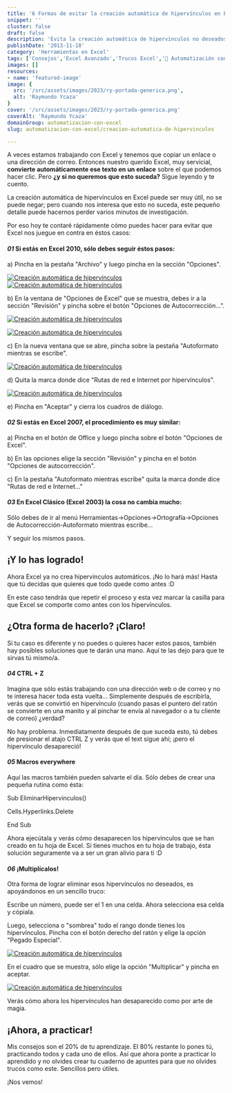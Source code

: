 ```yaml
---
title: '6 Formas de evitar la creación automática de hipervínculos en Excel'
snippet: ''
cluster: false
draft: false 
description: 'Evita la creación automática de hipervínculos no deseados en Excel y ahorra tiempo con estos consejos útiles.'
publishDate: '2013-11-18'
category: 'Herramientas en Excel'
tags: ['Consejos','Excel Avanzado','Trucos Excel','🤖 Automatización con Excel']
images: []
resources: 
- name: 'featured-image'
image: {
  src: '/src/assets/images/2023/ry-portada-generica.png',
  alt: 'Raymundo Ycaza'
}
cover: '/src/assets/images/2023/ry-portada-generica.png'
coverAlt: 'Raymundo Ycaza'
domainGroup: automatizacion-con-excel
slug: automatizacion-con-excel/creacion-automatica-de-hipervinculos

---
```


A veces estamos trabajando con Excel y tenemos que copiar un enlace o una dirección de correo. Entonces nuestro querido Excel, muy servicial, **convierte automáticamente ese texto en un enlace** sobre el que podemos hacer clic. Pero **¿y si no queremos que esto suceda?** Sigue leyendo y te cuento.

La creación automática de hipervínculos en Excel puede ser muy útil, no se puede negar; pero cuando nos interesa que esto no suceda, este pequeño detalle puede hacernos perder varios minutos de investigación.

Por eso hoy te contaré rápidamente cómo puedes hacer para evitar que Excel nos juegue en contra en éstos casos:

#### _01_ Si estás en Excel 2010, sólo debes seguir éstos pasos:

a) Pincha en la pestaña "Archivo" y luego pincha en la sección "Opciones".

[![Creación automática de hipervínculos](/src/assets/images/2023/20131114-creacion-automatica-de-hipervinculos-000156-291x200.png)](http://raymundoycaza.com/wp-content/uploads/20131114-creacion-automatica-de-hipervinculos-000156.png)[![Creación automática de hipervínculos](/src/assets/images/2023/20131114-creacion-automatica-de-hipervinculos-000157.png)](http://raymundoycaza.com/wp-content/uploads/20131114-creacion-automatica-de-hipervinculos-000157.png)

b) En la ventana de "Opciones de Excel" que se muestra, debes ir a la sección "Revisión" y pincha sobre el botón "Opciones de Autocorrección...".

[![Creación automática de hipervínculos](/src/assets/images/2023/20131114-creacion-automatica-de-hipervinculos-000158-467x200.png)](http://raymundoycaza.com/wp-content/uploads/20131114-creacion-automatica-de-hipervinculos-000158.png)

[![Creación automática de hipervínculos](/src/assets/images/2023/20131114-creacion-automatica-de-hipervinculos-000159-700x131.png)](http://raymundoycaza.com/wp-content/uploads/20131114-creacion-automatica-de-hipervinculos-000159.png)

c) En la nueva ventana que se abre, pincha sobre la pestaña "Autoformato mientras se escribe".

[![Creación automática de hipervínculos](/src/assets/images/2023/20131114-creacion-automatica-de-hipervinculos-000160.png)](http://raymundoycaza.com/wp-content/uploads/20131114-creacion-automatica-de-hipervinculos-000160.png)

d) Quita la marca donde dice "Rutas de red e Internet por hipervínculos".

[![Creación automática de hipervínculos](/src/assets/images/2023/20131114-creacion-automatica-de-hipervinculos-000161.png)](http://raymundoycaza.com/wp-content/uploads/20131114-creacion-automatica-de-hipervinculos-000161.png)

e) Pincha en "Aceptar" y cierra los cuadros de diálogo.

#### _02_ Si estás en Excel 2007, el procedimiento es muy similar:

a) Pincha en el botón de Office y luego pincha sobre el botón "Opciones de Excel".

b) En las opciones elige la sección "Revisión" y pincha en el botón "Opciones de autocorrección".

c) En la pestaña "Autoformato mientras escribe" quita la marca donde dice "Rutas de red e Internet..."

#### _03_ En Excel Clásico (Excel 2003) la cosa no cambia mucho:

Sólo debes de ir al menú Herramientas->Opciones->Ortografía->Opciones de Autocorrección-Autoformato mientras escribe…

Y seguir los mismos pasos.

## ¡Y lo has logrado!

Ahora Excel ya no crea hipervínculos automáticos. ¡No lo hará más! Hasta que tú decidas que quieres que todo quede como antes :D

En este caso tendrás que repetir el proceso y esta vez marcar la casilla para que Excel se comporte como antes con los hipervínculos.

## ¿Otra forma de hacerlo? ¡Claro!

Si tu caso es diferente y no puedes o quieres hacer estos pasos, también hay posibles soluciones que te darán una mano. Aquí te las dejo para que te sirvas tú mismo/a.

#### _04_ CTRL + Z

Imagina que sólo estás trabajando con una dirección web o de correo y no te interesa hacer toda esta vuelta... Simplemente después de escribirla, verás que se convirtió en hipervínculo (cuando pasas el puntero del ratón se convierte en una manito y al pinchar te envía al navegador o a tu cliente de correo) ¿verdad?

No hay problema. Inmediatamente después de que suceda esto, tú debes de presionar el atajo CTRL Z y verás que el text sigue ahí; ¡pero el hipervínculo desapareció!

#### _05_ Macros everywhere

Aquí las macros también pueden salvarte el día. Sólo debes de crear una pequeña rutina como ésta:

Sub EliminarHipervinculos()

Cells.Hyperlinks.Delete

End Sub

Ahora ejecútala y verás cómo desaparecen los hipervínculos que se han creado en tu hoja de Excel. Si tienes muchos en tu hoja de trabajo, ésta solución seguramente va a ser un gran alivio para ti :D

#### _06_ ¡Multiplícalos!

Otra forma de lograr eliminar esos hipervínculos no deseados, es apoyándonos en un sencillo truco:

Escribe un número, puede ser el 1 en una celda. Ahora selecciona esa celda y cópiala.

Luego, selecciona o "sombrea" todo el rango donde tienes los hipervínculos. Pincha con el botón derecho del ratón y elige la opción "Pegado Especial".

[![Creación automática de hipervínculos](/src/assets/images/2023/20131114-creacion-automatica-de-hipervinculos-000162.png)](http://raymundoycaza.com/wp-content/uploads/20131114-creacion-automatica-de-hipervinculos-000162.png)

En el cuadro que se muestra, sólo elige la opción "Multiplicar" y pincha en aceptar.

[![Creación automática de hipervínculos](/src/assets/images/2023/20131114-creacion-automatica-de-hipervinculos-000163.png)](http://raymundoycaza.com/wp-content/uploads/20131114-creacion-automatica-de-hipervinculos-000163.png)

Verás cómo ahora los hipervínculos han desaparecido como por arte de magia.

## ¡Ahora, a practicar!

Mis consejos son el 20% de tu aprendizaje. El 80% restante lo pones tú, practicando todos y cada uno de ellos. Así que ahora ponte a practicar lo aprendido y no olvides crear tu cuaderno de apuntes para que no olvides trucos como este. Sencillos pero útiles.

¡Nos vemos!
